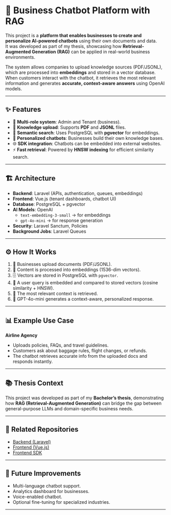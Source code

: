 # 🧠 Business Chatbot Platform with RAG  

This project is a **platform that enables businesses to create and personalize AI-powered chatbots** using their own documents and data.  
It was developed as part of my thesis, showcasing how **Retrieval-Augmented Generation (RAG)** can be applied in real-world business environments.  

The system allows companies to upload knowledge sources (PDF/JSONL), which are processed into **embeddings** and stored in a vector database.  
When customers interact with the chatbot, it retrieves the most relevant information and generates **accurate, context-aware answers** using OpenAI models.  

---

## ✨ Features  
- 👥 **Multi-role system**: Admin and Tenant (business).  
- 📄 **Knowledge upload**: Supports **PDF** and **JSONL** files.  
- 🔎 **Semantic search**: Uses PostgreSQL with **pgvector** for embeddings.  
- 🤖 **Personalized chatbots**: Businesses build their own knowledge bases.  
- 🌐 **SDK integration**: Chatbots can be embedded into external websites.  
- ⚡ **Fast retrieval**: Powered by **HNSW indexing** for efficient similarity search.  

---

## 🏗️ Architecture  
- **Backend**: Laravel (APIs, authentication, queues, embeddings)  
- **Frontend**: Vue.js (tenant dashboards, chatbot UI)  
- **Database**: PostgreSQL + pgvector  
- **AI Models**: OpenAI  
  - `text-embedding-3-small` → for embeddings  
  - `gpt-4o-mini` → for response generation  
- **Security**: Laravel Sanctum, Policies  
- **Background Jobs**: Laravel Queues  

---

## ⚙️ How It Works  
1. 📂 Businesses upload documents (PDF/JSONL).  
2. 🧩 Content is processed into embeddings (1536-dim vectors).  
3. 🗄️ Vectors are stored in PostgreSQL with `pgvector`.  
4. 🔎 A user query is embedded and compared to stored vectors (cosine similarity + HNSW).  
5. 📝 The most relevant context is retrieved.  
6. 🤖 GPT-4o-mini generates a context-aware, personalized response.  

---

## 📊 Example Use Case  
**Airline Agency**  
- Uploads policies, FAQs, and travel guidelines.  
- Customers ask about baggage rules, flight changes, or refunds.  
- The chatbot retrieves accurate info from the uploaded docs and responds instantly.  

---

## 📚 Thesis Context  
This project was developed as part of my **Bachelor’s thesis**, demonstrating how **RAG (Retrieval-Augmented Generation)** can bridge the gap between general-purpose LLMs and domain-specific business needs.  

---

## 🔗 Related Repositories  
- [Backend (Laravel)](https://github.com/LejlaBeqiri/chatbot-platform)  
- [Frontend (Vue.js)](https://github.com/LejlaBeqiri/chatbot-platform-frontend)  
- [Frontend SDK](https://github.com/LejlaBeqiri/chatbot-frontend-sdk)  

---

## 📌 Future Improvements  
- Multi-language chatbot support.  
- Analytics dashboard for businesses.  
- Voice-enabled chatbot.  
- Optional fine-tuning for specialized industries.  

---
